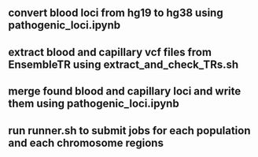 

## convert blood loci from hg19 to hg38 using pathogenic_loci.ipynb

## extract blood and capillary vcf files from EnsembleTR using extract_and_check_TRs.sh

## merge found blood and capillary loci and write them using pathogenic_loci.ipynb

## run runner.sh to submit jobs for each population and each chromosome regions
